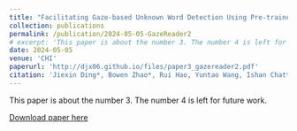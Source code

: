 ```yaml
---
title: "Facilitating Gaze-based Unknown Word Detection Using Pre-trained Language Models (PLMs)."
collection: publications
permalink: /publication/2024-05-05-GazeReader2
# excerpt: 'This paper is about the number 3. The number 4 is left for future work.'
date: 2024-05-05
venue: 'CHI'
paperurl: 'http://djx06.github.io/files/paper3_gazereader2.pdf'
citation: 'Jiexin Ding*, Bowen Zhao*, Rui Hao, Yuntao Wang, Ishan Chatterjee, and Yuanchun Shi. 2024. Facilitating Gaze-based Unknown Word Detection Using Pre-trained Language Models (PLMs).'
---
```

This paper is about the number 3. The number 4 is left for future work.

[Download paper here](http://djx06.github.io/files/paper3_gazereader2.pdf)

<!-- Recommended citation: Your Name, You. (2015). "Paper Title Number 3." <i>Journal 1</i>. 1(3). -->